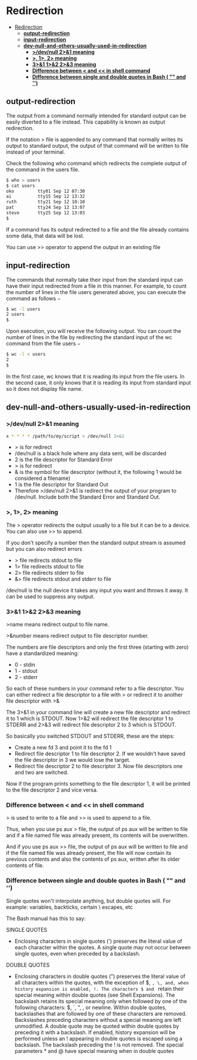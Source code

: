 # Redirection

- [Redirection](#redirection)
  - [**output-redirection**](#output-redirection)
  - [**input-redirection**](#input-redirection)
  - [**dev-null-and-others-usually-used-in-redirection**](#dev-null-and-others-usually-used-in-redirection)
    - [**\>/dev/null 2\>\&1 meaning**](#devnull-21-meaning)
    - [**\>, 1\>, 2\> meaning**](#-1-2-meaning)
    - [**3\>\&1 1\>\&2 2\>\&3 meaning**](#31-12-23-meaning)
    - [**Difference between \< and \<\< in shell command**](#difference-between--and--in-shell-command)
    - [**Difference between single and double quotes in Bash ( "" and '')**](#difference-between-single-and-double-quotes-in-bash---and-)

## **output-redirection**

The output from a command normally intended for standard output can be easily diverted to a file instead. This capability is known as output redirection.

If the notation > file is appended to any command that normally writes its output to standard output, the output of that command will be written to file instead of your terminal.

Check the following who command which redirects the complete output of the command in the users file.

```bash
$ who > users
$ cat users
oko         tty01 Sep 12 07:30
ai          tty15 Sep 12 13:32
ruth        tty21 Sep 12 10:10
pat         tty24 Sep 12 13:07
steve       tty25 Sep 12 13:03
$
```

If a command has its output redirected to a file and the file already contains some data, that data will be lost.

You can use >> operator to append the output in an existing file

## **input-redirection**

The commands that normally take their input from the standard input can have their input redirected from a file in this manner. For example, to count the number of lines in the file users generated above, you can execute the command as follows −

```bash
$ wc -l users
2 users
$
```

Upon execution, you will receive the following output. You can count the number of lines in the file by redirecting the standard input of the wc command from the file users −

```bash
$ wc -l < users
2
$
```

In the first case, wc knows that it is reading its input from the file users. In the second case, it only knows that it is reading its input from standard input so it does not display file name.

## **dev-null-and-others-usually-used-in-redirection**

### **>/dev/null 2>&1 meaning**

```bash
x * * * * /path/to/my/script > /dev/null 2>&1
```

- \> is for redirect
- /dev/null is a black hole where any data sent, will be discarded
- 2 is the file descriptor for Standard Error
- \> is for redirect
- & is the symbol for file descriptor (without it, the following 1 would be considered a filename)
- 1 is the file descriptor for Standard Out
- Therefore >/dev/null 2>&1 is redirect the output of your program to /dev/null. Include both the Standard Error and Standard Out.

### **>, 1>, 2> meaning**

The > operator redirects the output usually to a file but it can be to a device. You can also use >> to append.

If you don't specify a number then the standard output stream is assumed but you can also redirect errors

- \> file redirects stdout to file
- 1> file redirects stdout to file
- 2> file redirects stderr to file
- &> file redirects stdout and stderr to file

/dev/null is the null device it takes any input you want and throws it away. It can be used to suppress any output.

### **3>&1 1>&2 2>&3 meaning**

\>name means redirect output to file name.

\>&number means redirect output to file descriptor number.

The numbers are file descriptors and only the first three (starting with zero) have a standardized meaning:

- 0 - stdin
- 1 - stdout
- 2 - stderr

So each of these numbers in your command refer to a file descriptor. You can either redirect a file descriptor to a file with > or redirect it to another file descriptor with >&

The 3>&1 in your command line will create a new file descriptor and redirect it to 1 which is STDOUT. Now 1>&2 will redirect the file descriptor 1 to STDERR and 2>&3 will redirect file descriptor 2 to 3 which is STDOUT.

So basically you switched STDOUT and STDERR, these are the steps:

- Create a new fd 3 and point it to the fd 1
- Redirect file descriptor 1 to file descriptor 2. If we wouldn't have saved the file descriptor in 3 we would lose the target.
- Redirect file descriptor 2 to file descriptor 3. Now file descriptors one and two are switched.

Now if the program prints something to the file descriptor 1, it will be printed to the file descriptor 2 and vice versa.

### **Difference between < and << in shell command**

\> is used to write to a file and >> is used to append to a file.

Thus, when you use ps aux > file, the output of ps aux will be written to file and if a file named file was already present, its contents will be overwritten.

And if you use ps aux >> file, the output of ps aux will be written to file and if the file named file was already present, the file will now contain its previous contents and also the contents of ps aux, written after its older contents of file.

### **Difference between single and double quotes in Bash ( "" and '')**

Single quotes won't interpolate anything, but double quotes will. For example: variables, backticks, certain \ escapes, etc

The Bash manual has this to say:

SINGLE QUOTES

- Enclosing characters in single quotes (') preserves the literal value of each character within the quotes. A single quote may not occur between single quotes, even when preceded by a backslash.

DOUBLE QUOTES

- Enclosing characters in double quotes (") preserves the literal value of all characters within the quotes, with the exception of $, `, \, and, when history expansion is enabled, !. The characters $ and ` retain their special meaning within double quotes (see Shell Expansions). The backslash retains its special meaning only when followed by one of the following characters: $, `, ", \, or newline. Within double quotes, backslashes that are followed by one of these characters are removed. Backslashes preceding characters without a special meaning are left unmodified. A double quote may be quoted within double quotes by preceding it with a backslash. If enabled, history expansion will be performed unless an ! appearing in double quotes is escaped using a backslash. The backslash preceding the ! is not removed. The special parameters * and @ have special meaning when in double quotes
